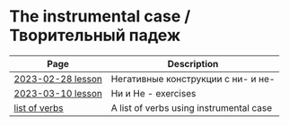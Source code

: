 # The instrumental case / Творительный падеж 

| Page | Description |
| --- | --- |
| [2023-02-28 lesson](./revision_2023_03_10.md) | Негативные конструкции с ни- и не- |
| [2023-03-10 lesson](./revision_2023_03_10.md) | Ни и Не - exercises |
| [list of verbs](./verbs.md) | A list of verbs using instrumental case |



